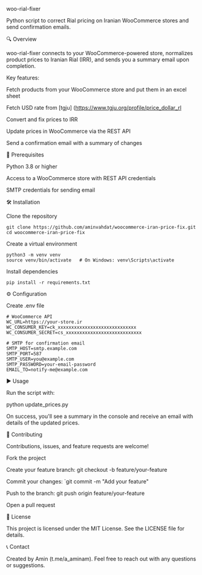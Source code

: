woo-rial-fixer

Python script to correct Rial pricing on Iranian WooCommerce stores and send confirmation emails.

🔍 Overview

woo-rial-fixer connects to your WooCommerce-powered store, normalizes product prices to Iranian Rial (IRR), and sends you a summary email upon completion.

Key features:

Fetch products from your WooCommerce store and put them in an excel sheet

Fetch USD rate from [tgju] (https://www.tgju.org/profile/price_dollar_rl

Convert and fix prices to IRR

Update prices in WooCommerce via the REST API

Send a confirmation email with a summary of changes

🚀 Prerequisites

Python 3.8 or higher

Access to a WooCommerce store with REST API credentials

SMTP credentials for sending email

🛠️ Installation

Clone the repository
```
git clone https://github.com/aminvahdat/woocommerce-iran-price-fix.git
cd woocommerce-iran-price-fix
```
Create a virtual environment
```
python3 -m venv venv
source venv/bin/activate   # On Windows: venv\Scripts\activate
```
Install dependencies

```
pip install -r requirements.txt
```
⚙️ Configuration

Create .env file

```
# WooCommerce API
WC_URL=https://your-store.ir
WC_CONSUMER_KEY=ck_xxxxxxxxxxxxxxxxxxxxxxxxxxxxx
WC_CONSUMER_SECRET=cs_xxxxxxxxxxxxxxxxxxxxxxxxxxxx

# SMTP for confirmation email
SMTP_HOST=smtp.example.com
SMTP_PORT=587
SMTP_USER=you@example.com
SMTP_PASSWORD=your-email-password
EMAIL_TO=notify-me@example.com
```
▶️ Usage

Run the script with:

python update_prices.py

On success, you'll see a summary in the console and receive an email with details of the updated prices.

🤝 Contributing

Contributions, issues, and feature requests are welcome!

Fork the project

Create your feature branch: git checkout -b feature/your-feature

Commit your changes: `git commit -m "Add your feature"

Push to the branch: git push origin feature/your-feature

Open a pull request

📄 License

This project is licensed under the MIT License. See the LICENSE file for details.

📞 Contact

Created by Amin (t.me/a_aminam). Feel free to reach out with any questions or suggestions.

